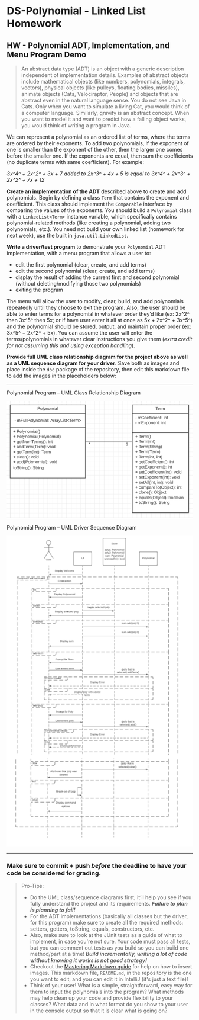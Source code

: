 # DS-Polynomial - Linked List Homework
## HW - Polynomial ADT, Implementation, and Menu Program Demo

> An abstract data type (ADT) is an object with a generic description independent of implementation details.  Examples of abstract objects include mathematical objects (like numbers, polynomials, integrals, vectors), physical objects (like pulleys, floating bodies, missiles), animate objects (Cats, Velociraptor, People) and objects that are abstract even in the natural language sense. You do not see Java in Cats. Only when you want to simulate a living Cat, you would think of a computer language. Similarly, gravity is an abstract concept. When you want to model it and want to predict how a falling object works, you would think of writing a program in Java.

We can represent a polynomial as an ordered list of terms, where the terms are ordered by their exponents. To add two polynomials,  if the exponent of one is smaller than the exponent of the other, then the larger one comes before the smaller one.  If the exponents are equal, then sum the coefficients (no duplicate terms with same coefficient).  For example:

*3x^4^ + 2x^2^ + 3x + 7 added to 2x^3^ + 4x + 5 is equal to 3x^4^ + 2x^3^ + 2x^2^ + 7x + 12*

**Create an implementation of the ADT** described above to create and add polynomials.  Begin by defining a class `Term` that contains the exponent and coefficient.  This class should implement the `Comparable` interface by comparing the values of the exponents.  You should build a `Polynomial` class with a `LinkedList<Term>` instance variable, which specifically contains polynomial-related methods (like creating a polynomial, adding two polynomials, etc.).  You need not build your own linked list (homework for next week), use the built in `java.util.LinkedList`.  

**Write a driver/test program** to demonstrate your `Polynomial` ADT implementation, with a menu program that allows a user to:

- edit the first polynomial (clear, create, and add terms)
- edit the second polynomial (clear, create, and add terms)
- display the result of adding the current first and second polynomial (without deleting/modifying those two polynomials)
- exiting the program

The menu will allow the user to modify, clear, build, and add polynomials repeatedly until they choose to exit the program.  Also, the user should be able to enter terms for a polynomial in whatever order they’d like (ex: 2x^2^ then 3x^5^ then 5x; or if have user enter it all at once as 5x + 2x^2^ + 3x^5^) and the polynomial should be stored, output, and maintain proper order (ex: 3x^5^ + 2x^2^ + 5x).  You can assume the user will enter the terms/polynomials in whatever clear instructions you give them (*extra credit for not assuming this and using exception handling*).

**Provide full UML class relationship diagram for the project above as well as a UML sequence diagram for your driver**. Save both as images and place inside the `doc` package of the repository, then edit this markdown file to add the images in the placeholders below:


----------


Polynomial Program – UML Class Relationship Diagram

![class diagram](./polynomial_uml_class_diagram)

Polynomial Program – UML Driver Sequence Diagram

![sequence diagram](./polynomial_program_sequence_diagram)


----------


### Make sure to commit + push *before* the deadline to have your code be considered for grading.

>Pro-Tips:
>- Do the UML class/sequence diagrams first; it’ll help you see if you fully understand the project and its requirements.  ***Failure to plan is planning to fail!***
>- For the ADT implementations (basically all classes but the driver, for this program) make sure to create all the required methods: setters, getters, toString, equals, constructors, etc.
>- Also, make sure to look at the JUnit tests as a guide of what to implement, in case you're not sure.  Your code must pass all tests, but you can comment out tests as you build so you can build one method/part at a time! ***Build incrementally, writing a lot of code without knowing it works is not good strategy!***
>- Checkout the [Mastering Markdown guide](https://guides.github.com/features/mastering-markdown/) for help on how to insert images.  This markdown file, `README.md`, in the repository is the one you want to edit, and you can edit it in IntelliJ (it's just a text file)!
>- Think of your user! What is a simple, straightforward, easy way for them to input the polynomials into the program? What methods may help clean up your code and provide flexibility to your classes?  What data and in what format do you show to your user in the console output so that it is clear what is going on?
